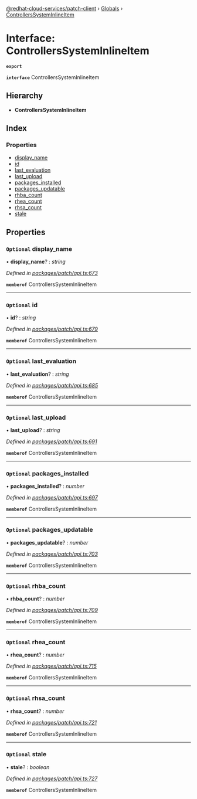 [@redhat-cloud-services/patch-client](../README.md) › [Globals](../globals.md) › [ControllersSystemInlineItem](controllerssysteminlineitem.md)

# Interface: ControllersSystemInlineItem

**`export`** 

**`interface`** ControllersSystemInlineItem

## Hierarchy

* **ControllersSystemInlineItem**

## Index

### Properties

* [display_name](controllerssysteminlineitem.md#optional-display_name)
* [id](controllerssysteminlineitem.md#optional-id)
* [last_evaluation](controllerssysteminlineitem.md#optional-last_evaluation)
* [last_upload](controllerssysteminlineitem.md#optional-last_upload)
* [packages_installed](controllerssysteminlineitem.md#optional-packages_installed)
* [packages_updatable](controllerssysteminlineitem.md#optional-packages_updatable)
* [rhba_count](controllerssysteminlineitem.md#optional-rhba_count)
* [rhea_count](controllerssysteminlineitem.md#optional-rhea_count)
* [rhsa_count](controllerssysteminlineitem.md#optional-rhsa_count)
* [stale](controllerssysteminlineitem.md#optional-stale)

## Properties

### `Optional` display_name

• **display_name**? : *string*

*Defined in [packages/patch/api.ts:673](https://github.com/RedHatInsights/javascript-clients/blob/954689f/packages/patch/api.ts#L673)*

**`memberof`** ControllersSystemInlineItem

___

### `Optional` id

• **id**? : *string*

*Defined in [packages/patch/api.ts:679](https://github.com/RedHatInsights/javascript-clients/blob/954689f/packages/patch/api.ts#L679)*

**`memberof`** ControllersSystemInlineItem

___

### `Optional` last_evaluation

• **last_evaluation**? : *string*

*Defined in [packages/patch/api.ts:685](https://github.com/RedHatInsights/javascript-clients/blob/954689f/packages/patch/api.ts#L685)*

**`memberof`** ControllersSystemInlineItem

___

### `Optional` last_upload

• **last_upload**? : *string*

*Defined in [packages/patch/api.ts:691](https://github.com/RedHatInsights/javascript-clients/blob/954689f/packages/patch/api.ts#L691)*

**`memberof`** ControllersSystemInlineItem

___

### `Optional` packages_installed

• **packages_installed**? : *number*

*Defined in [packages/patch/api.ts:697](https://github.com/RedHatInsights/javascript-clients/blob/954689f/packages/patch/api.ts#L697)*

**`memberof`** ControllersSystemInlineItem

___

### `Optional` packages_updatable

• **packages_updatable**? : *number*

*Defined in [packages/patch/api.ts:703](https://github.com/RedHatInsights/javascript-clients/blob/954689f/packages/patch/api.ts#L703)*

**`memberof`** ControllersSystemInlineItem

___

### `Optional` rhba_count

• **rhba_count**? : *number*

*Defined in [packages/patch/api.ts:709](https://github.com/RedHatInsights/javascript-clients/blob/954689f/packages/patch/api.ts#L709)*

**`memberof`** ControllersSystemInlineItem

___

### `Optional` rhea_count

• **rhea_count**? : *number*

*Defined in [packages/patch/api.ts:715](https://github.com/RedHatInsights/javascript-clients/blob/954689f/packages/patch/api.ts#L715)*

**`memberof`** ControllersSystemInlineItem

___

### `Optional` rhsa_count

• **rhsa_count**? : *number*

*Defined in [packages/patch/api.ts:721](https://github.com/RedHatInsights/javascript-clients/blob/954689f/packages/patch/api.ts#L721)*

**`memberof`** ControllersSystemInlineItem

___

### `Optional` stale

• **stale**? : *boolean*

*Defined in [packages/patch/api.ts:727](https://github.com/RedHatInsights/javascript-clients/blob/954689f/packages/patch/api.ts#L727)*

**`memberof`** ControllersSystemInlineItem
